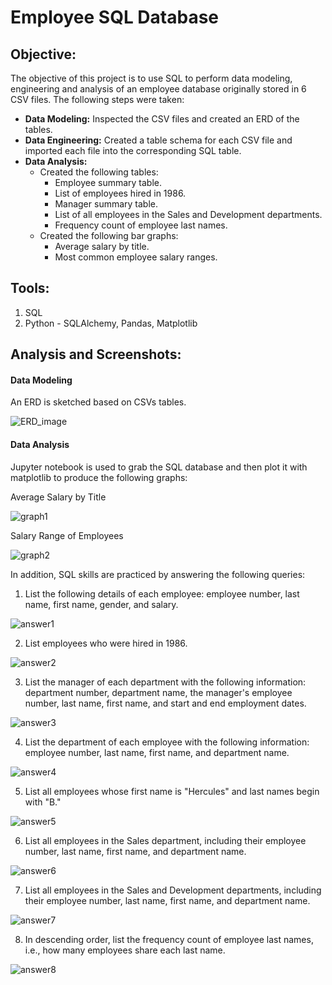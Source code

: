 # Employee SQL Database

## **Objective:**
The objective of this project is to use SQL to perform data modeling, engineering and analysis of an employee database originally stored in 6 CSV files. The following steps were taken:

* **Data Modeling:** Inspected the CSV files and created an ERD of the tables.
* **Data Engineering:** Created a table schema for each CSV file and imported each file into the corresponding SQL table.
* **Data Analysis:** 
  - Created the following tables: 
    - Employee summary table.
    - List of employees hired in 1986.
    - Manager summary table.
    - List of all employees in the Sales and Development departments.
    - Frequency count of employee last names.
  - Created the following bar graphs:
    - Average salary by title.
    - Most common employee salary ranges.

## **Tools:**
1. SQL
2. Python - SQLAlchemy, Pandas, Matplotlib

## **Analysis and Screenshots:**

#### Data Modeling

An ERD is sketched based on CSVs tables.

![ERD_image](ERD_image.png)


#### Data Analysis

Jupyter notebook is used to grab the SQL database and then plot it with matplotlib to produce the following graphs:

Average Salary by Title

![graph1](average_salary.png)

Salary Range of Employees

![graph2](salary_range.png)

In addition, SQL skills are practiced by answering the following queries:

1. List the following details of each employee: employee number, last name, first name, gender, and salary.

![answer1](query_images/answer1.png)

2. List employees who were hired in 1986.

![answer2](query_images/answer2.png)

3. List the manager of each department with the following information: department number, department name, the manager's employee number, last name, first name, and start and end employment dates.

![answer3](query_images/answer3.png)

4. List the department of each employee with the following information: employee number, last name, first name, and department name.

![answer4](query_images/answer4.png)

5. List all employees whose first name is "Hercules" and last names begin with "B."

![answer5](query_images/answer5.png)

6. List all employees in the Sales department, including their employee number, last name, first name, and department name.

![answer6](query_images/answer6.png)

7. List all employees in the Sales and Development departments, including their employee number, last name, first name, and department name.

![answer7](query_images/answer7.png)

8. In descending order, list the frequency count of employee last names, i.e., how many employees share each last name.

![answer8](query_images/answer8.png)